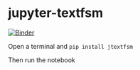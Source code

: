 # jupyter-textfsm

[![Binder](https://mybinder.org/badge_logo.svg)](https://mybinder.org/v2/gh/jgroom33/jupyter-textfsm.git/master)

Open a terminal and `pip install jtextfsm`

Then run the notebook
